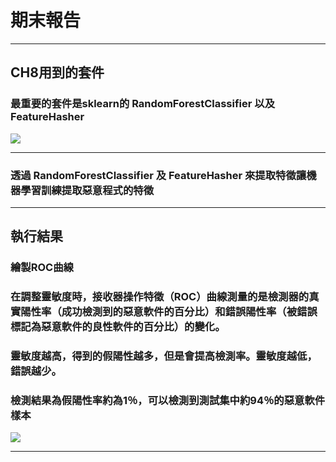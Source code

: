 # 期末報告

---

## CH8用到的套件
### 最重要的套件是sklearn的 RandomForestClassifier 以及 FeatureHasher 
![](https://imgur.com/MD2fKGL.png)

---

### 透過 RandomForestClassifier  及 FeatureHasher 來提取特徵讓機器學習訓練提取惡意程式的特徵 


---

## 執行結果

### 繪製ROC曲線
### 在調整靈敏度時，接收器操作特徵（ROC）曲線測量的是檢測器的真實陽性率（成功檢測到的惡意軟件的百分比）和錯誤陽性率（被錯誤標記為惡意軟件的良性軟件的百分比）的變化。
### 靈敏度越高，得到的假陽性越多，但是會提高檢測率。靈敏度越低，錯誤越少。

### 檢測結果為假陽性率約為1％，可以檢測到測試集中約94％的惡意軟件樣本 

![](https://imgur.com/k4Yp1gu.png)

---



